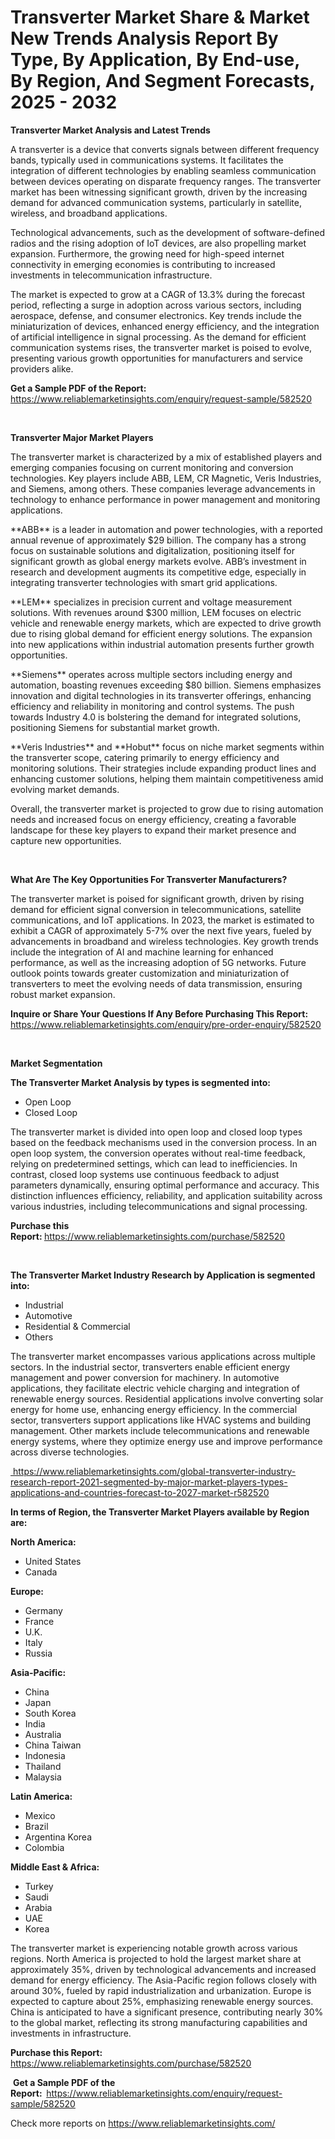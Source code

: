 <p><h1>Transverter Market Share & Market New Trends Analysis Report By Type, By Application, By End-use, By Region, And Segment Forecasts, 2025 - 2032</h1></p><p><strong>Transverter Market Analysis and Latest Trends</strong></p>
<p><p>A transverter is a device that converts signals between different frequency bands, typically used in communications systems. It facilitates the integration of different technologies by enabling seamless communication between devices operating on disparate frequency ranges. The transverter market has been witnessing significant growth, driven by the increasing demand for advanced communication systems, particularly in satellite, wireless, and broadband applications. </p><p>Technological advancements, such as the development of software-defined radios and the rising adoption of IoT devices, are also propelling market expansion. Furthermore, the growing need for high-speed internet connectivity in emerging economies is contributing to increased investments in telecommunication infrastructure. </p><p>The market is expected to grow at a CAGR of 13.3% during the forecast period, reflecting a surge in adoption across various sectors, including aerospace, defense, and consumer electronics. Key trends include the miniaturization of devices, enhanced energy efficiency, and the integration of artificial intelligence in signal processing. As the demand for efficient communication systems rises, the transverter market is poised to evolve, presenting various growth opportunities for manufacturers and service providers alike.</p></p>
<p><strong>Get a Sample PDF of the Report:&nbsp;</strong> <a href="https://www.reliablemarketinsights.com/enquiry/request-sample/582520?utm_campaign=2669&utm_medium=2&utm_source=Github&utm_content=ia&utm_term=23032025&utm_id=transverter">https://www.reliablemarketinsights.com/enquiry/request-sample/582520</a></p>
<p>&nbsp;</p>
<p><strong>Transverter Major Market Players</strong></p>
<p><p>The transverter market is characterized by a mix of established players and emerging companies focusing on current monitoring and conversion technologies. Key players include ABB, LEM, CR Magnetic, Veris Industries, and Siemens, among others. These companies leverage advancements in technology to enhance performance in power management and monitoring applications.</p><p>**ABB** is a leader in automation and power technologies, with a reported annual revenue of approximately $29 billion. The company has a strong focus on sustainable solutions and digitalization, positioning itself for significant growth as global energy markets evolve. ABB’s investment in research and development augments its competitive edge, especially in integrating transverter technologies with smart grid applications.</p><p>**LEM** specializes in precision current and voltage measurement solutions. With revenues around $300 million, LEM focuses on electric vehicle and renewable energy markets, which are expected to drive growth due to rising global demand for efficient energy solutions. The expansion into new applications within industrial automation presents further growth opportunities.</p><p>**Siemens** operates across multiple sectors including energy and automation, boasting revenues exceeding $80 billion. Siemens emphasizes innovation and digital technologies in its transverter offerings, enhancing efficiency and reliability in monitoring and control systems. The push towards Industry 4.0 is bolstering the demand for integrated solutions, positioning Siemens for substantial market growth.</p><p>**Veris Industries** and **Hobut** focus on niche market segments within the transverter scope, catering primarily to energy efficiency and monitoring solutions. Their strategies include expanding product lines and enhancing customer solutions, helping them maintain competitiveness amid evolving market demands.</p><p>Overall, the transverter market is projected to grow due to rising automation needs and increased focus on energy efficiency, creating a favorable landscape for these key players to expand their market presence and capture new opportunities.</p></p>
<p>&nbsp;</p>
<p><strong>What Are The Key Opportunities For Transverter Manufacturers?</strong></p>
<p><p>The transverter market is poised for significant growth, driven by rising demand for efficient signal conversion in telecommunications, satellite communications, and IoT applications. In 2023, the market is estimated to exhibit a CAGR of approximately 5-7% over the next five years, fueled by advancements in broadband and wireless technologies. Key growth trends include the integration of AI and machine learning for enhanced performance, as well as the increasing adoption of 5G networks. Future outlook points towards greater customization and miniaturization of transverters to meet the evolving needs of data transmission, ensuring robust market expansion.</p></p>
<p><strong>Inquire or Share Your Questions If Any Before Purchasing This Report:</strong> <a href="https://www.reliablemarketinsights.com/enquiry/pre-order-enquiry/582520?utm_campaign=2669&utm_medium=2&utm_source=Github&utm_content=ia&utm_term=23032025&utm_id=transverter">https://www.reliablemarketinsights.com/enquiry/pre-order-enquiry/582520</a></p>
<p>&nbsp;</p>
<p><strong>Market Segmentation</strong></p>
<p><strong>The Transverter Market Analysis by types is segmented into:</strong></p>
<p><ul><li>Open Loop</li><li>Closed Loop</li></ul></p>
<p><p>The transverter market is divided into open loop and closed loop types based on the feedback mechanisms used in the conversion process. In an open loop system, the conversion operates without real-time feedback, relying on predetermined settings, which can lead to inefficiencies. In contrast, closed loop systems use continuous feedback to adjust parameters dynamically, ensuring optimal performance and accuracy. This distinction influences efficiency, reliability, and application suitability across various industries, including telecommunications and signal processing.</p></p>
<p><strong>Purchase this Report:&nbsp;</strong><a href="https://www.reliablemarketinsights.com/purchase/582520?utm_campaign=2669&utm_medium=2&utm_source=Github&utm_content=ia&utm_term=23032025&utm_id=transverter">https://www.reliablemarketinsights.com/purchase/582520</a></p>
<p>&nbsp;</p>
<p><strong>The Transverter Market Industry Research by Application is segmented into:</strong></p>
<p><ul><li>Industrial</li><li>Automotive</li><li>Residential & Commercial</li><li>Others</li></ul></p>
<p><p>The transverter market encompasses various applications across multiple sectors. In the industrial sector, transverters enable efficient energy management and power conversion for machinery. In automotive applications, they facilitate electric vehicle charging and integration of renewable energy sources. Residential applications involve converting solar energy for home use, enhancing energy efficiency. In the commercial sector, transverters support applications like HVAC systems and building management. Other markets include telecommunications and renewable energy systems, where they optimize energy use and improve performance across diverse technologies.</p></p>
<p><a href="https://www.reliablemarketinsights.com/global-transverter-industry-research-report-2021-segmented-by-major-market-players-types-applications-and-countries-forecast-to-2027-market-r582520?utm_campaign=2669&utm_medium=2&utm_source=Github&utm_content=ia&utm_term=23032025&utm_id=transverter">&nbsp;https://www.reliablemarketinsights.com/global-transverter-industry-research-report-2021-segmented-by-major-market-players-types-applications-and-countries-forecast-to-2027-market-r582520</a></p>
<p><strong>In terms of Region, the Transverter Market Players available by Region are:</strong></p>
<p>
    <p> <strong> North America: </strong>
        <ul>
            <li>United States</li>
            <li>Canada</li>
        </ul>
        </p> 
    <p> <strong> Europe: </strong>
        <ul>
            <li>Germany</li>
            <li>France</li>
            <li>U.K.</li>
            <li>Italy</li>
            <li>Russia</li>
        </ul>
        </p> 
    <p> <strong> Asia-Pacific: </strong>
        <ul>
            <li>China</li>
            <li>Japan</li>
            <li>South Korea</li>
            <li>India</li>
            <li>Australia</li>
            <li>China Taiwan</li>
            <li>Indonesia</li>
            <li>Thailand</li>
            <li>Malaysia</li>
        </ul>
        </p> 
    <p> <strong> Latin America: </strong>
        <ul>
            <li>Mexico</li>
            <li>Brazil</li>
            <li>Argentina Korea</li>
            <li>Colombia</li>
        </ul>
        </p> 
    <p> <strong> Middle East & Africa: </strong>
        <ul>
            <li>Turkey</li>
            <li>Saudi</li>
            <li>Arabia</li>
            <li>UAE</li>
            <li>Korea</li>
        </ul>
    </p>
    </p>
<p><p>The transverter market is experiencing notable growth across various regions. North America is projected to hold the largest market share at approximately 35%, driven by technological advancements and increased demand for energy efficiency. The Asia-Pacific region follows closely with around 30%, fueled by rapid industrialization and urbanization. Europe is expected to capture about 25%, emphasizing renewable energy sources. China is anticipated to have a significant presence, contributing nearly 30% to the global market, reflecting its strong manufacturing capabilities and investments in infrastructure.</p></p>
<p><strong>Purchase this Report: </strong><a href="https://www.reliablemarketinsights.com/purchase/582520?utm_campaign=2669&utm_medium=2&utm_source=Github&utm_content=ia&utm_term=23032025&utm_id=transverter">https://www.reliablemarketinsights.com/purchase/582520</a></p>
<p>&nbsp;<strong>Get a Sample PDF of the Report:&nbsp;&nbsp;</strong><a href="https://www.reliablemarketinsights.com/enquiry/request-sample/582520?utm_campaign=2669&utm_medium=2&utm_source=Github&utm_content=ia&utm_term=23032025&utm_id=transverter">https://www.reliablemarketinsights.com/enquiry/request-sample/582520</a></p>
<p><strong></strong></p>
<p>Check more reports on <a href="https://www.reliablemarketinsights.com/?utm_campaign=2669&utm_medium=2&utm_source=Github&utm_content=ia&utm_term=23032025&utm_id=transverter">https://www.reliablemarketinsights.com/</a></p>
